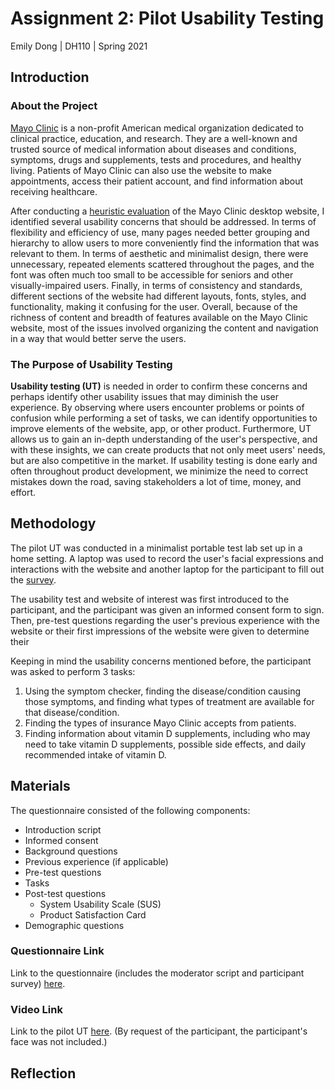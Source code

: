 # Assignment 2: Pilot Usability Testing

Emily Dong | DH110 | Spring 2021

## Introduction

### About the Project
[Mayo Clinic](https://www.mayoclinic.org/) is a non-profit American medical organization dedicated to clinical practice, education, and research. They are a well-known and trusted source of medical information about diseases and conditions, symptoms, drugs and supplements, tests and procedures, and healthy living. Patients of Mayo Clinic can also use the website to make appointments, access their patient account, and find information about receiving healthcare. 

After conducting a [heuristic evaluation](https://github.com/emilydong001/DH110/blob/main/Assignments/Assignment01.md) of the Mayo Clinic desktop website, I identified several usability concerns that should be addressed. In terms of flexibility and efficiency of use, many pages needed better grouping and hierarchy to allow users to more conveniently find the information that was relevant to them. In terms of aesthetic and minimalist design, there were unnecessary, repeated elements scattered throughout the pages, and the font was often much too small to be accessible for seniors and other visually-impaired users. Finally, in terms of consistency and standards, different sections of the website had different layouts, fonts, styles, and functionality, making it confusing for the user. Overall, because of the richness of content and breadth of features available on the Mayo Clinic website, most of the issues involved organizing the content and navigation in a way that would better serve the users.

### The Purpose of Usability Testing

**Usability testing (UT)** is needed in order to confirm these concerns and perhaps identify other usability issues that may diminish the user experience. By observing where users encounter problems or points of confusion while performing a set of tasks, we can identify opportunities to improve elements of the website, app, or other product. Furthermore, UT allows us to gain an in-depth understanding of the user's perspective, and with these insights, we can create products that not only meet users' needs, but are also competitive in the market. If usability testing is done early and often throughout product development, we minimize the need to correct mistakes down the road, saving stakeholders a lot of time, money, and effort. 

## Methodology
The pilot UT was conducted in a minimalist portable test lab set up in a home setting. A laptop was used to record the user's facial expressions and interactions with the website and another laptop for the participant to fill out the [survey](https://docs.google.com/forms/d/e/1FAIpQLScKkK4JFiPDIyvAw645oKG36WBJO_igeXGJS6PRohB4tHtyTA/viewform?usp=sf_link). 

The usability test and website of interest was first introduced to the participant, and the participant was given an informed consent form to sign. Then, pre-test questions regarding the user's previous experience with the website or their first impressions of the website were given to determine their

Keeping in mind the usability concerns mentioned before, the participant was asked to perform 3 tasks:
1. Using the symptom checker, finding the disease/condition causing those symptoms, and finding what types of treatment are available for that disease/condition.
2. Finding the types of insurance Mayo Clinic accepts from patients.
3. Finding information about vitamin D supplements, including who may need to take vitamin D supplements, possible side effects, and daily recommended intake of vitamin D.

## Materials

The questionnaire consisted of the following components:
* Introduction script
* Informed consent
* Background questions
* Previous experience (if applicable)
* Pre-test questions
* Tasks
* Post-test questions
  * System Usability Scale (SUS)
  * Product Satisfaction Card
* Demographic questions

### Questionnaire Link
Link to the questionnaire (includes the moderator script and participant survey) [here](https://docs.google.com/forms/d/e/1FAIpQLScKkK4JFiPDIyvAw645oKG36WBJO_igeXGJS6PRohB4tHtyTA/viewform?usp=sf_link).

### Video Link
Link to the pilot UT [here](https://drive.google.com/file/d/1NBCB_01-NReN6Kc6yMDuIweXLQnG1v2W/view?usp=sharing).
(By request of the participant, the participant's face was not included.)

## Reflection
